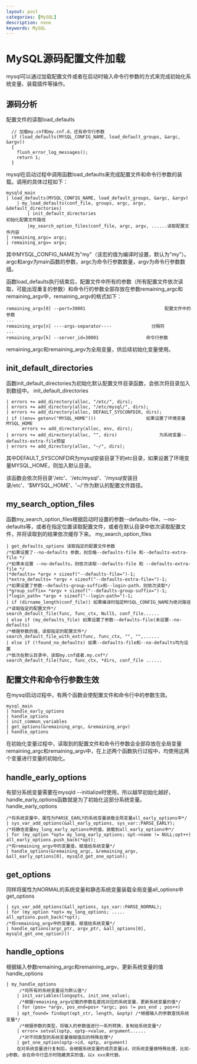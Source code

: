 ```yaml
---
layout: post
categories: [MySQL]
description: none
keywords: MySQL
---
```

# MySQL源码配置文件加载
mysql可以通过加载配置文件或者在启动时输入命令行参数的方式来完成初始化系统变量、装载插件等操作。

## 源码分析
配置文件的读取load_defaults
```
  // 加载my.cnf和my.cnf.d，还有命令行参数
  if (load_defaults(MYSQL_CONFIG_NAME, load_default_groups, &argc, &argv))
  {
    flush_error_log_messages();
    return 1;
  }
```
mysql在启动过程中调用函数load_defaults来完成配置文件和命令行参数的装载。调用的具体过程如下：
```
mysqld_main
| load_defaults(MYSQL_CONFIG_NAME, load_default_groups, &argc, &argv)
    | my_load_defaults(conf_file, groups, argc, argv, &default_directories)
        | init_default_directories                                             初始化配置文件路径
        |my_search_option_files(conf_file, argc, argv, ......读取配置文件内容
| remaining_argc= argc;
| remaining_argv= argv;
```
其中MYSQL_CONFIG_NAME为"my"（该宏的值为编译时设置，默认为"my"）。argc和argv为main函数的参数，argc为命令行参数数量，argv为命令行参数数组。

函数load_defaults执行结束后，配置文件中所有的参数（所有配置文件依次读取，可能出现重复的参数）和命令行的参数全部存放在参数remaining_argc和remaining_argv中，remaining_argv的格式如下：
```
remaining_argv[0] --port=30001                              配置文件中的参数
...
remaining_argv[n] ----args-separator----               分隔符
...
remaining_argv[k] --server_id=30001                  命令行参数
```
remaining_argc和remaining_argv为全局变量，供后续初始化变量使用。

## init_default_directories
函数init_default_directories为初始化默认配置文件目录函数，会依次将目录加入到数组中。
init_default_directories
```
| errors += add_directory(alloc, "/etc/", dirs);
| errors += add_directory(alloc, "/etc/mysql/", dirs);
| errors += add_directory(alloc, DEFAULT_SYSCONFDIR, dirs);
| if ((env= getenv("MYSQL_HOME")))                   如果设置了环境变量MYSQL_HOME
      errors += add_directory(alloc, env, dirs);
| errors += add_directory(alloc, "", dirs)                为系统变量--defaults-extra-file预留
| errors += add_directory(alloc, "~/", dirs);
```
其中DEFAULT_SYSCONFDIR为mysql安装目录下的etc目录，如果设置了环境变量MYSQL_HOME，则加入默认目录。

该函数会依次将目录'/etc'、'/etc/mysql'、'/mysql安装目录/etc'、'$MYSQL_HOME'、'~/'作为默认的配置文件路径。

## my_search_option_files
函数my_search_option_files根据启动时设置的参数--defaults-file、--no-defaults等，或者在指定位置读取配置文件，或者在默认目录中依次读取配置文件，并将读取到的结果依次缓存下来。
my_search_option_files
```
| get_defaults_options 读取指定的配置文件参数
/*如果设置了--no-defaults 参数，则忽略--defaults-file 和--defaults-extra-file */
/*如果未设置 --no-defaults，则依次读取--defaults-file 和 --defaults-extra-file */
|*defaults= *argv + sizeof("--defaults-file=")-1;
|*extra_defaults= *argv + sizeof("--defaults-extra-file=")-1;
/*如果设置了参数--defaults-group-suffix和--login-path，则依次读取*/
|*group_suffix= *argv + sizeof("--defaults-group-suffix=")-1;
|*login_path= *argv + sizeof("--login-path=")-1;
| if (dirname_length(conf_file)) 如果编译时指定MYSQL_CONFIG_NAME为绝对路径
/*读取指定的配置文件*/
search_default_file(func, func_ctx, NullS, conf_file......
| else if (my_defaults_file) 如果设置了参数--defaults-file(未设置--no-defaults)
/*根据参数的值，读取指定的配置文件*/
search_default_file_with_ext(func, func_ctx, "", "",......
| else if (!found_no_defaults) 如果--defaults-file和--no-defaults均为设置
/*依次在默认目录中，读取my.cnf或者.my.cnf*/
search_default_file(func, func_ctx, *dirs, conf_file ......
```

## 配置文件和命令行参数生效
在mysql启动过程中，有两个函数会使配置文件和命令行中的参数生效。
```
mysql_main
| handle_early_options
| handle_options
| init_common_variables
| get_options(&remaining_argc, &remaining_argv)
| handle_options
```
在初始化变量过程中，读取到的配置文件和命令行参数会全部存放在全局变量remaining_argc和remaining_argv中，在上述两个函数执行过程中，均使用这两个变量进行变量的初始化。

## handle_early_options
有部分系统变量需要在mysqld --initialize时使用，所以越早初始化越好，handle_early_options函数就是为了初始化这部分系统变量。
handle_early_options
```
/*将系统变量中，属性为PARSE_EARLY的系统变量装载全局变量all_early_options中*/
| sys_var_add_options(&all_early_options, sys_var::PARSE_EARLY);
/*将静态变量my_long_early_options中的值，装载到all_early_options中*/
| for (my_option *opt= my_long_early_options; opt->name != NULL;opt++)
all_early_options.push_back(*opt);
/*将remaining_argv中的变量值，赋值给系统变量*/
| handle_options(&remaining_argc, &remaining_argv, &all_early_options[0], mysqld_get_one_option);
```

## get_options
同样将属性为NORMAL的系统变量和静态系统变量装载全局变量all_options中
get_options
```
| sys_var_add_options(&all_options, sys_var::PARSE_NORMAL);
| for (my_option *opt= my_long_options; .....
all_options.push_back(*opt);
/*将remaining_argv中的变量值，赋值给系统变量*/
| handle_options(argc_ptr, argv_ptr, &all_options[0], mysqld_get_one_option)))
```

## handle_options
根据输入参数remaining_argc和remaining_argv，更新系统变量的值
handle_options
```
| my_handle_options
     /*将所有的系统变量设为默认值*/
    | init_variables(longopts, init_one_value);
     /*根据remaining_argv记载的参数名查找对应的系统变量，更新系统变量的值*/
    | for (pos= *argv, pos_end=pos+ *argc; pos != pos_end ; pos++)
    | opt_found= findopt(opt_str, length, &optp) /*根据输入的参数查找系统变量*/
     /*根据参数的类型，将输入的参数值进行一系列转换，复制给系统变量*/
    | error= setval(optp, optp->value, argument......
     /*对不同类型的系统变量做赋值后的特殊处理*/
    | get_one_option(optp->id, optp, argument)
    在对系统变量进行复制后，会根据系统变量的成员变量id，对系统变量做特殊处理，比如-p参数，会在命令行显示时隐藏真实的值，以x xxx来代替。
```












